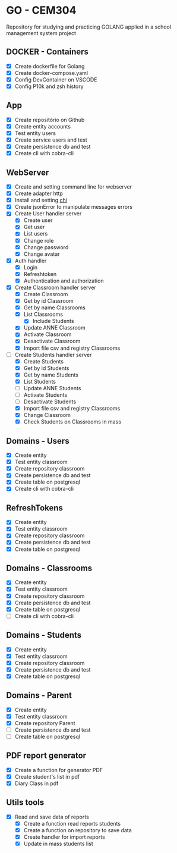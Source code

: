 # GO - CEM304

Repository for studying and practicing GOLANG applied in a school management system project

## DOCKER - Containers
 - [X] Create dockerfile for Golang
 - [X] Create docker-compose.yaml
 - [X] Config DevContainer on VSCODE
 - [X] Config P10k and zsh history

## App
 - [X] Create repositório on Github
 - [X] Create entity accounts
 - [X] Test entity users
 - [X] Create service users and test
 - [X] Create persistence db and test
 - [X] Create cli with cobra-cli

## WebServer
 - [X] Create and setting command line for webserver
 - [X] Create adapter http
 - [X] Install and setting [chi](https://go-chi.io/#/) 
 - [X] Create jsonError to manipulate messages errors
 - [X] Create User handler server
   - [X] Create user
   - [X] Get user
   - [X] List users
   - [X] Change role
   - [X] Change password
   - [X] Change avatar
 - [X] Auth handler
   - [X] Login
   - [X] Refreshtoken
   - [X] Authentication and authorization
 - [X] Create Classroom handler server
   - [X] Create Classroom
   - [X] Get by id Classroom
   - [X] Get by name Classrooms
   - [X] List Classrooms
     - [X] Include Students
   - [X] Update ANNE Classroom
   - [X] Activate Classroom
   - [X] Desactivate Classroom
   - [X] Import file csv and registry Classrooms
- [ ] Create Students handler server
   - [X] Create Students
   - [X] Get by id Students
   - [X] Get by name Students
   - [X] List Students
   - [ ] Update ANNE Students
   - [ ] Activate Students
   - [ ] Desactivate Students
   - [X] Import file csv and registry Classrooms
   - [X] Change Classroom
   - [X] Check Students on Classrooms in mass

## Domains - Users
 - [X] Create entity
 - [X] Test entity classroom
 - [X] Create repository classroom
 - [X] Create persistence db and test
 - [X] Create table on postgresql
 - [X] Create cli with cobra-cli
  ## RefreshTokens
  - [X] Create entity
  - [X] Test entity classroom
  - [X] Create repository classroom
  - [X] Create persistence db and test
  - [X] Create table on postgresql

## Domains - Classrooms
 - [X] Create entity
 - [X] Test entity classroom
 - [X] Create repository classroom
 - [X] Create persistence db and test
 - [X] Create table on postgresql
 - [ ] Create cli with cobra-cli

## Domains - Students
 - [X] Create entity
 - [X] Test entity classroom
 - [X] Create repository classroom
 - [X] Create persistence db and test
 - [X] Create table on postgresql

## Domains - Parent
 - [X] Create entity
 - [X] Test entity classroom
 - [X] Create repository Parent
 - [ ] Create persistence db and test
 - [ ] Create table on postgresql

## PDF report generator
 - [X] Create a function for generator PDF
 - [X] Create student's list in pdf
 - [X] Diary Class in pdf

## Utils tools
 - [X] Read and save data of reports
   - [X] Create a function read reports students
   - [X] Create a function on repository to save data
   - [X] Create handler for import reports
   - [X] Update in mass students list